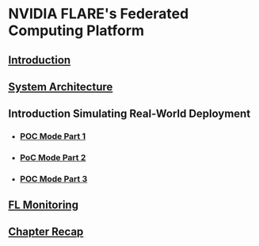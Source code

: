 
# NVIDIA FLARE's Federated Computing Platform

## [Introduction](https://developer.download.nvidia.com/assets/Clara/flare/tutorials/Chapter3/DLI-Chapter3-FederatedPlatform.0.mp4)

## [System Architecture](https://developer.download.nvidia.com/assets/Clara/flare/tutorials/Chapter3/DLI-Chapter3-FederatedPlatform.1.mp4)

## Introduction Simulating Real-World Deployment

* ### [POC Mode Part 1](https://developer.download.nvidia.com/assets/Clara/flare/tutorials/Chapter3/DLI-Chapter3-FederatedPlatform.3.mp4)
    
* ### [PoC Mode Part 2](https://developer.download.nvidia.com/assets/Clara/flare/tutorials/Chapter3/DLI-Chapter3-FederatedPlatform.2.1.mp4)

* ### [POC Mode Part 3](https://developer.download.nvidia.com/assets/Clara/flare/tutorials/Chapter3/DLI-Chapter3-FederatedPlatform.2.2.mp4)

## [FL Monitoring](https://developer.download.nvidia.com/assets/Clara/flare/tutorials/Chapter3DLI-Chapter3-FederatedPlatform.4.mp4)

## [Chapter Recap](https://developer.download.nvidia.com/assets/Clara/flare/tutorials/Chapter3/DLI-Chapter3-FederatedPlatform.5.mp4)
